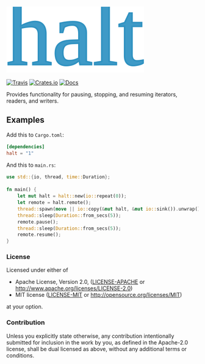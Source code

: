 ![nyx](https://raw.githubusercontent.com/evenorog/halt/master/halt.svg?sanitize=true)

[![Travis](https://api.travis-ci.com/evenorog/halt.svg?branch=master)](https://travis-ci.com/evenorog/halt)
[![Crates.io](https://img.shields.io/crates/v/halt.svg)](https://crates.io/crates/halt)
[![Docs](https://docs.rs/halt/badge.svg)](https://docs.rs/halt)

Provides functionality for pausing, stopping, and resuming iterators, readers, and writers.

## Examples

Add this to `Cargo.toml`:

```toml
[dependencies]
halt = "1"
```

And this to `main.rs`:

```rust
use std::{io, thread, time::Duration};

fn main() {
    let mut halt = halt::new(io::repeat(0));
    let remote = halt.remote();
    thread::spawn(move || io::copy(&mut halt, &mut io::sink()).unwrap());
    thread::sleep(Duration::from_secs(5));
    remote.pause();
    thread::sleep(Duration::from_secs(5));
    remote.resume();
}
```

### License

Licensed under either of

 * Apache License, Version 2.0, ([LICENSE-APACHE](LICENSE-APACHE) or http://www.apache.org/licenses/LICENSE-2.0)
 * MIT license ([LICENSE-MIT](LICENSE-MIT) or http://opensource.org/licenses/MIT)

at your option.

### Contribution

Unless you explicitly state otherwise, any contribution intentionally submitted
for inclusion in the work by you, as defined in the Apache-2.0 license, shall be dual licensed as above, without any
additional terms or conditions.
